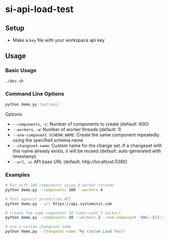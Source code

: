 # si-api-load-test

## Setup

* Make a `key` file with your workspace api key

## Usage

### Basic Usage
```bash
./dev.sh
```

### Command Line Options
```bash
python demo.py [options]
```

Options:
- `--components`, `-c`: Number of components to create (default: 600)
- `--workers`, `-w`: Number of worker threads (default: 1)  
- `--one-component SCHEMA_NAME`: Create the same component repeatedly using the specified schema name
- `--changeset-name`: Custom name for the change set. If a changeset with this name already exists, it will be reused (default: auto-generated with timestamp)
- `--url`, `-u`: API base URL (default: http://localhost:5380)

### Examples
```bash
# Run with 100 components using 4 worker threads
python demo.py --components 100 --workers 4

# Test against production API
python demo.py --url https://api.systeminit.com

# Create the same component 50 times with 2 workers
python demo.py --components 50 --workers 2 --one-component "AWS::EC2::Instance"

# Use a custom changeset name
python demo.py --changeset-name "My Custom Load Test"
```
